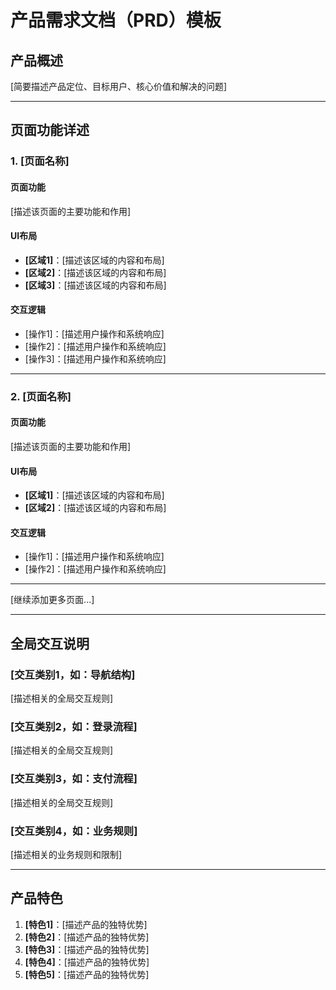 <!--
 * @Author: liuhf21 liuhf21@mails.tsinghua.edu.cn
 * @Date: 2025-09-14 19:36:56
 * @LastEditors: liuhf21 liuhf21@mails.tsinghua.edu.cn
 * @LastEditTime: 2025-09-14 19:36:59
 * @FilePath: /huabanweb/develop.md
 * @Description: 这是默认设置,请设置`customMade`, 打开koroFileHeader查看配置 进行设置: https://github.com/OBKoro1/koro1FileHeader/wiki/%E9%85%8D%E7%BD%AE
-->
# 产品需求文档（PRD）模板

## 产品概述

[简要描述产品定位、目标用户、核心价值和解决的问题]

---

## 页面功能详述

### 1. [页面名称]

#### 页面功能
[描述该页面的主要功能和作用]

#### UI布局
- **[区域1]**：[描述该区域的内容和布局]
- **[区域2]**：[描述该区域的内容和布局]
- **[区域3]**：[描述该区域的内容和布局]

#### 交互逻辑
- [操作1]：[描述用户操作和系统响应]
- [操作2]：[描述用户操作和系统响应]
- [操作3]：[描述用户操作和系统响应]

---

### 2. [页面名称]

#### 页面功能
[描述该页面的主要功能和作用]

#### UI布局
- **[区域1]**：[描述该区域的内容和布局]
- **[区域2]**：[描述该区域的内容和布局]

#### 交互逻辑
- [操作1]：[描述用户操作和系统响应]
- [操作2]：[描述用户操作和系统响应]

---

[继续添加更多页面...]

---

## 全局交互说明

### [交互类别1，如：导航结构]
[描述相关的全局交互规则]

### [交互类别2，如：登录流程]
[描述相关的全局交互规则]

### [交互类别3，如：支付流程]
[描述相关的全局交互规则]

### [交互类别4，如：业务规则]
[描述相关的业务规则和限制]

---

## 产品特色

1. **[特色1]**：[描述产品的独特优势]
2. **[特色2]**：[描述产品的独特优势]
3. **[特色3]**：[描述产品的独特优势]
4. **[特色4]**：[描述产品的独特优势]
5. **[特色5]**：[描述产品的独特优势]